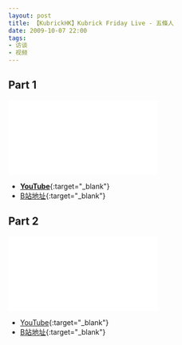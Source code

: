 ```yaml
---
layout: post
title: 【KubrickHK】Kubrick Friday Live - 五條人
date: 2009-10-07 22:00
tags:
- 访谈
- 视频
---
```


## Part 1 
<div class="iframe-container">
<iframe class="responsive-iframe" src="//player.bilibili.com/player.html?aid=627607553&bvid=BV1Tt4y1e7sd&cid=249061535&page=1" frameborder="no" allowfullscreen="true"></iframe>
</div>

* [**YouTube**](https://www.youtube.com/watch?v=HrZAfdEhoak&list=RDfKbSimT5xIM&index=7){:target="_blank"}
* [B站地址](https://www.bilibili.com/video/BV1Tt4y1e7sd?p=1){:target="_blank"}

## Part 2
<div class="iframe-container">
<iframe class="responsive-iframe" src="//player.bilibili.com/player.html?aid=627607553&bvid=BV1Tt4y1e7sd&cid=249061560&page=2" frameborder="no" allowfullscreen="true"></iframe>
</div>

* [YouTube](https://www.youtube.com/watch?v=fKbSimT5xIM&list=RDfKbSimT5xIM&index=1){:target="_blank"}
* [B站地址](https://www.bilibili.com/video/BV1Tt4y1e7sd?p=2){:target="_blank"}
